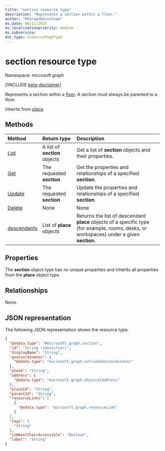 ```yaml
---
title: "section resource type"
description: "Represents a section within a floor."
author: "MSGraphDocsvTeam"
ms.date: 06/11/2025
ms.localizationpriority: medium
ms.subservice:
doc_type: resourcePageType
---
```


# section resource type

Namespace: microsoft.graph

[!INCLUDE [beta-disclaimer](../../includes/beta-disclaimer.md)]

Represents a section within a [floor](./floor.md). A section must always be parented to a floor.

Inherits from [place](../resources/place.md).


## Methods
|Method|Return type|Description|
|:---|:---|:---|
|[List](../api/section-list.md)|A list of **section** objects |Get a list of **section** objects and their properties.|
|[Get](../api/section-get.md)|The requested **section** |Get the properties and relationships of a specified **section**.|
|[Update](../api/section-update.md)|The requested **section** |Update the properties and relationships of a specified **section**. |
|[Delete](../api/section-delete.md)|None|None|Delete the **section** with the specified id.|
|[descendants](../api/section-descendants.md)|List of **place** objects |Returns the list of descendant **place** objects of a specific type (for example, rooms, desks, or workspaces) under a given **section**.|

## Properties

The **section** object type has no unique properties and inherits all properties from the **place** object type.

## Relationships
None.

## JSON representation
The following JSON representation shows the resource type.
<!-- {
  "blockType": "resource",
  "keyProperty": "id",
  "@odata.type": "microsoft.graph.section",
  "baseType": "microsoft.graph.place",
  "openType": false
}
-->
``` json
{
  "@odata.type": "#microsoft.graph.section",
  "id": "String (identifier)",
  "displayName": "String",
  "geoCoordinates": {
    "@odata.type": "microsoft.graph.outlookGeoCoordinates"
  },
  "phone": "String",
  "address": {
    "@odata.type": "microsoft.graph.physicalAddress"
  },
  "placeId": "String",
  "parentId": "String",
  "resourceLinks": [
    {
      "@odata.type": "microsoft.graph.resourceLink"
    }
  ],
  "tags": [
    "String"
  ],
  "isWheelChairAccessible": "Boolean",
  "label": "String"
}
```


